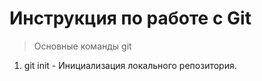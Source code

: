# Инструкция по работе с Git

> Основные команды git

1. git init  - Инициализация локального репозитория. 